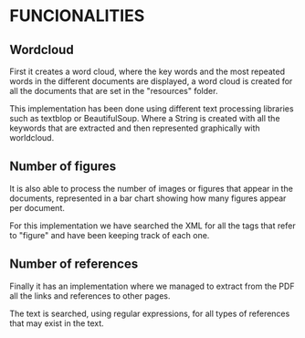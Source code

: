 # FUNCIONALITIES

## Wordcloud
First it creates a word cloud, where the key words and the most repeated words in the different documents are displayed, a word cloud is created for all the documents that are set in the "resources" folder.

This implementation has been done using different text processing libraries such as textblop or BeautifulSoup. Where a String is created with all the keywords that are extracted and then represented graphically with worldcloud.

## Number of figures
It is also able to process the number of images or figures that appear in the documents, represented in a bar chart showing how many figures appear per document.

For this implementation we have searched the XML for all the tags that refer to "figure" and have been keeping track of each one.

## Number of references   
Finally it has an implementation where we managed to extract from the PDF all the links and references to other pages.

The text is searched, using regular expressions, for all types of references that may exist in the text.